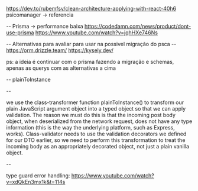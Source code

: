 https://dev.to/rubemfsv/clean-architecture-applying-with-react-40h6
psicomanager -> referencia


-- 
Prisma -> performance baixa
https://codedamn.com/news/product/dont-use-prisma
https://www.youtube.com/watch?v=jqhHXe746Ns

-- Alternativas para avaliar para usar na possivel migração do psca -- 
https://orm.drizzle.team/
https://kysely.dev/

ps: a ideia é continuar com o prisma fazendo a migração e schemas, apenas as querys com as alternativas a cima

--
plainToInstance

--

we use the class-transformer function plainToInstance() to transform our plain JavaScript argument object into a typed object so that we can apply validation. The reason we must do this is that the incoming post body object, when deserialized from the network request, does not have any type information (this is the way the underlying platform, such as Express, works). Class-validator needs to use the validation decorators we defined for our DTO earlier, so we need to perform this transformation to treat the incoming body as an appropriately decorated object, not just a plain vanilla object.

--

type guard error handling: https://www.youtube.com/watch?v=xdQkEn3mx1k&t=114s
